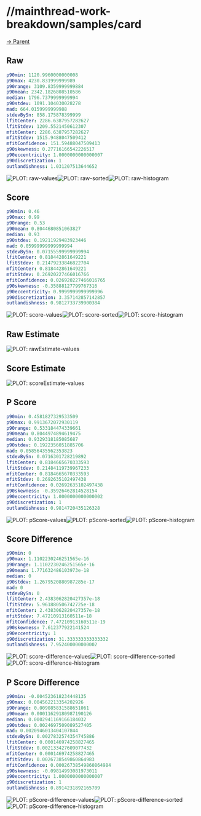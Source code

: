 
# //mainthread-work-breakdown/samples/card

[→ Parent](../..)


## Raw


```yaml
p90min: 1120.9960000000008
p90max: 4230.831999999989
p90range: 3109.8359999999884
p90mean: 2342.1826808510586
median: 1796.7379999999994
p90stdev: 1091.104030028278
mad: 664.0159999999988
stdevBySn: 858.175878399999
lfitCenter: 2286.6387957282627
lfitStdev: 1209.5521450612307
mfitCenter: 2286.6387957282627
mfitStdev: 1515.9488047509412
mfitConfidence: 151.59488047509413
p90skewness: 0.27716166542226517
p90eccentricity: 1.0000000000000007
p90discretization: 1
outlandishness: 1.031207513644652

```

![PLOT: raw-values](./raw/values.svg)![PLOT: raw-sorted](./raw/sorted.svg)![PLOT: raw-histogram](./raw/histogram.svg)
## Score


```yaml
p90min: 0.46
p90max: 0.99
p90range: 0.53
p90mean: 0.8044680851063827
median: 0.93
p90stdev: 0.19211929483923446
mad: 0.05999999999999994
stdevBySn: 0.07155599999999994
lfitCenter: 0.818442861649221
lfitStdev: 0.21479233846822704
mfitCenter: 0.818442861649221
mfitStdev: 0.26920227466016766
mfitConfidence: 0.026920227466016765
p90skewness: -0.35888127799767316
p90eccentricity: 0.9999999999999996
p90discretization: 3.357142857142857
outlandishness: 0.9812733739900384

```

![PLOT: score-values](./score/values.svg)![PLOT: score-sorted](./score/sorted.svg)![PLOT: score-histogram](./score/histogram.svg)
## Raw Estimate

![PLOT: rawEstimate-values](./rawEstimate/values.svg)
## Score Estimate

![PLOT: scoreEstimate-values](./scoreEstimate/values.svg)
## P Score


```yaml
p90min: 0.4581827329533509
p90max: 0.9913672072930119
p90range: 0.533184474339661
p90mean: 0.8044974894619475
median: 0.9329318185085687
p90stdev: 0.1922356051885706
mad: 0.05856435562353823
stdevBySn: 0.0716301728219892
lfitCenter: 0.8184665670333593
lfitStdev: 0.21484119739967233
mfitCenter: 0.8184665670333593
mfitStdev: 0.2692635102497438
mfitConfidence: 0.02692635102497438
p90skewness: -0.35926462814528154
p90eccentricity: 1.0000000000000002
p90discretization: 1
outlandishness: 0.9814720435126328

```

![PLOT: pScore-values](./pScore/values.svg)![PLOT: pScore-sorted](./pScore/sorted.svg)![PLOT: pScore-histogram](./pScore/histogram.svg)
## Score Difference


```yaml
p90min: 0
p90max: 1.1102230246251565e-16
p90range: 1.1102230246251565e-16
p90mean: 1.771632486103973e-18
median: 0
p90stdev: 1.2679520880987285e-17
mad: 0
stdevBySn: 0
lfitCenter: 2.4383062820427357e-18
lfitStdev: 5.961880506742725e-18
mfitCenter: 2.4383062820427357e-18
mfitStdev: 7.47210913160511e-18
mfitConfidence: 7.47210913160511e-19
p90skewness: 7.612377922141524
p90eccentricity: 1
p90discretization: 31.333333333333332
outlandishness: 7.952400000000002

```

![PLOT: score-difference-values](./score-difference/values.svg)![PLOT: score-difference-sorted](./score-difference/sorted.svg)![PLOT: score-difference-histogram](./score-difference/histogram.svg)
## P Score Difference


```yaml
p90min: -0.004523618234448135
p90max: 0.004562213354202926
p90range: 0.009085831588651061
p90mean: 0.00011629180987190126
median: 0.0002941169166184032
p90stdev: 0.0024697509089527405
mad: 0.0020946013404107844
stdevBySn: 0.0027832574354745886
lfitCenter: 0.000146974258827465
lfitStdev: 0.002133427609077432
mfitCenter: 0.000146974258827465
mfitStdev: 0.0026738549860864983
mfitConfidence: 0.00026738549860864984
p90skewness: -0.09814993081973011
p90eccentricity: 1.0000000000000007
p90discretization: 1
outlandishness: 0.8914231892165709

```

![PLOT: pScore-difference-values](./pScore-difference/values.svg)![PLOT: pScore-difference-sorted](./pScore-difference/sorted.svg)![PLOT: pScore-difference-histogram](./pScore-difference/histogram.svg)